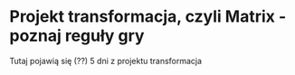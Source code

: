 # Projekt transformacja, czyli Matrix - poznaj reguły gry

Tutaj pojawią się (??) 5 dni z projektu transformacja
